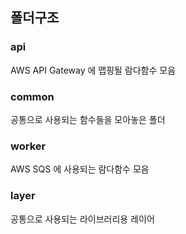## 폴더구조
### api
AWS API Gateway 에 맵핑될 람다함수 모음
### common
공통으로 사용되는 함수들을 모아놓은 폴더
### worker
AWS SQS 에 사용되는 람다함수 모음
### layer
공통으로 사용되는 라이브러리용 레이어
